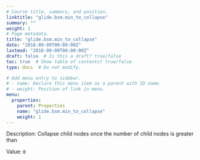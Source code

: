 ```yaml
---
# Course title, summary, and position.
linktitle: "glide.bsm.min_to_collapse"
summary: ""
weight: 1
# Page metadata.
title: "glide.bsm.min_to_collapse"
date: "2018-09-09T00:00:00Z"
lastmod: "2018-09-09T00:00:00Z"
draft: false  # Is this a draft? true/false
toc: true  # Show table of contents? true/false
type: docs  # Do not modify.

# Add menu entry to sidebar.
# - name: Declare this menu item as a parent with ID name.
# - weight: Position of link in menu.
menu:
  properties:
    parent: Properties
    name: "glide.bsm.min_to_collapse"
    weight: 1
---
```


Description: Collapse child nodes once the number of child nodes is greater than


Value: `0`